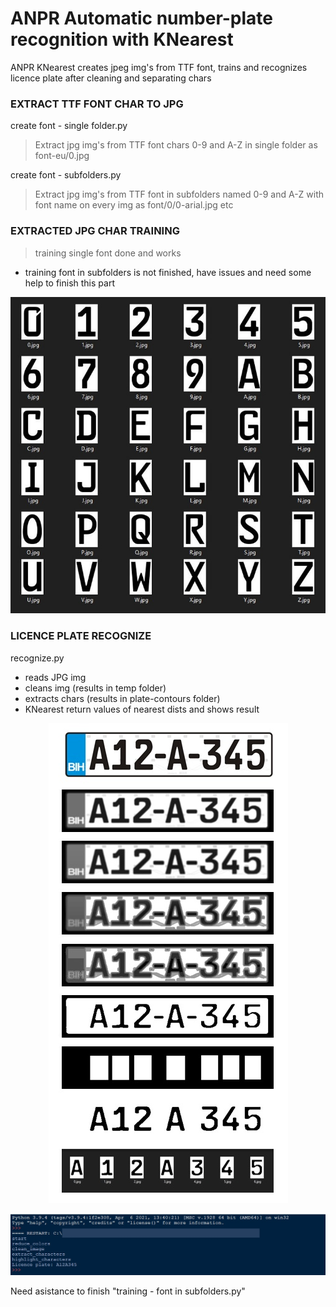 # ANPR Automatic number-plate recognition with KNearest 
ANPR KNearest creates jpeg img's from TTF font, trains and recognizes licence plate after cleaning and separating chars


### EXTRACT TTF FONT CHAR TO JPG
create font - single folder.py
>Extract jpg img's from TTF font chars 0-9 and A-Z in single folder as font-eu/0.jpg


create font - subfolders.py
>Extract jpg img's from TTF font in subfolders named  0-9 and A-Z with font name on every img as font/0/0-arial.jpg etc


### EXTRACTED JPG CHAR TRAINING
>training single font done and works
* training font in subfolders is not finished, have issues and need some help to finish this part

<p align="center">   
  <img src="/demo/chars.jpg">
</p>

### LICENCE PLATE RECOGNIZE
recognize.py
* reads JPG img
* cleans img (results in temp folder)
* extracts chars (results in plate-contours folder)
* KNearest return values of nearest dists and shows result

<p align="center">   
  <img src="/demo/demo.jpg">
</p>

<p align="center">   
  <img src="/demo/ocr.jpg">
</p>

Need asistance to finish "training - font in subfolders.py"
